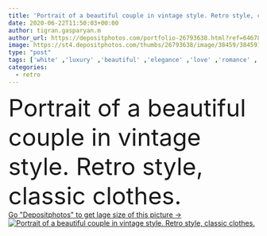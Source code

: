 ```yaml
---
title: 'Portrait of a beautiful couple in vintage style. Retro style, classic clothes.'
date: 2020-06-22T11:50:03+00:00
author: tigran.gasparyan.m
author_url: https://depositphotos.com/portfolio-26793638.html?ref=64678756
image: https://st4.depositphotos.com/thumbs/26793638/image/38459/384591538/api_thumb_450.jpg?forcejpeg=true
type: "post"
tags: ['white' ,'luxury' ,'beautiful' ,'elegance' ,'love' ,'romance' ,'girl' ,'female' ,'young' ,'people' ,'beauty' ,'outdoors' ,'portrait' ,'caucasian' ,'sensuality' ,'male' ,'man' ,'style' ,'retro' ,'vintage' ,'fashion' ,'classic' ,'Men' ,'pretty' ,'nostalgia' ,'nostalgic' ,'suit' ,'couple' ,'elegant' ,'romantic' ,'two' ,'woman' ,'touch' ,'lifestyle' ,'together' ,'togetherness' ,'lady' ,'attractive' ,'tie' ,'handsome' ,'embrace' ,'historical' ,'feelings' ,'passion' ,'lovers' ,'relationship' ,'Well dressed' ,'relationships' ,'1910 1940' ]
categories: 
  - retro
---
```

<div aling="center">
            <font size="60"> Portrait of a beautiful couple in vintage style. Retro style, classic clothes.</font>   
</div>
<div>
    <a href='https://st4.depositphotos.com/thumbs/26793638/image/38459/384591538/api_thumb_450.jpg?forcejpeg=true?ref=64678756' target=_blank > Go "Depositphotos" to get lage size of this picture ->
        <img href='https://st4.depositphotos.com/thumbs/26793638/image/38459/384591538/api_thumb_450.jpg?forcejpeg=true?ref=64678756' src='https://st4.depositphotos.com/26793638/38459/i/950/depositphotos_384591538-stock-photo-portrait-beautiful-couple-vintage-style.jpg?forcejpeg=true' alt='Portrait of a beautiful couple in vintage style. Retro style, classic clothes.' >
    </a>
</div>
